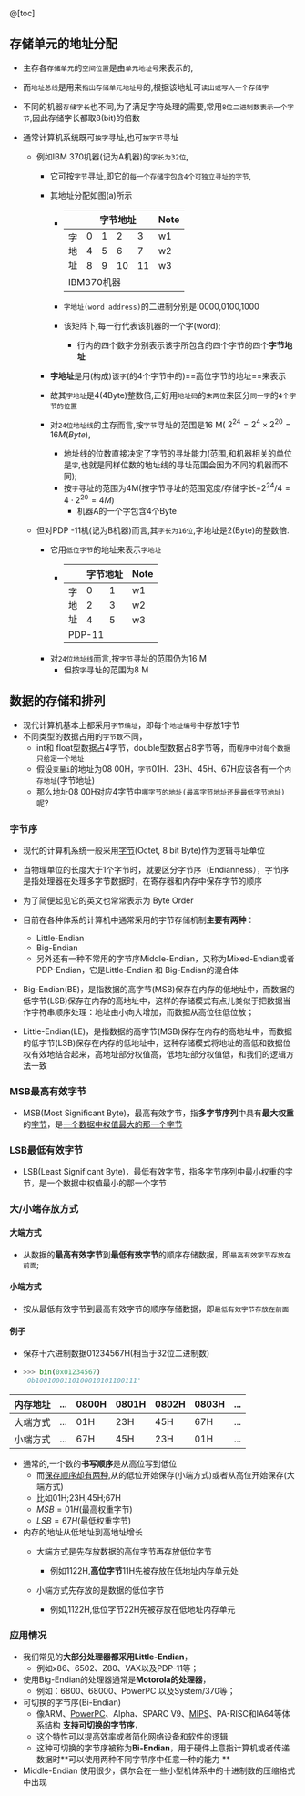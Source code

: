 @[toc]

## 存储单元的地址分配

* 主存各`存储单元`的`空间位置`是由`单元地址号`来表示的,

* 而`地址总线`是用来`指出存储单元地址号`的,根据该地址可`读出或写人一个存储字` 

* 不同的机器`存储字长`也不同,为了满足字符处理的需要,常用`8位二进制数表示一个字节`,因此存储字长都取8(bit)的倍数 

* 通常计算机系统既可`按字`寻址,也可`按字节`寻址 
  * 例如IBM 370机器(记为A机器)的`字长为32位`,
    * 它可按`字节`寻址,即它的`每一个存储字包含4个可独立寻址的字节`,
    
    * 其地址分配如图(a)所示 
      
      
      
      * <table><thead><tr><th></th><th colspan="4">字节地址</th><th>Note</th></tr></thead><tbody><tr><td rowspan="3">字<br>地<br>址</td><td>0</td><td>1</td><td>2</td><td>3</td><td>w1</td></tr><tr><td>4</td><td>5</td><td>6</td><td>7</td><td>w2</td></tr><tr><td>8</td><td>9</td><td>10</td><td>11</td><td>w3</td></tr><tr><td colspan="6">IBM370机器</td></tr></tbody></table>
      
      * `字地址(word address)`的二进制分别是:0000,0100,1000
      
      * 该矩阵下,每一行代表该机器的一个字(word);
      
        * 行内的四个数字分别表示该字所包含的四个字节的四个**字节地址**
      
    * **字地址**是用(构成)该`字`(的4个字节中的)==高位字节的地址==来表示
    
    * 故其`字地址`是4(4Byte)整数倍,正好用`地址码`的`末两位`来区分`同一字`的`4个字节的位置` 
    
    * 对`24位地址线`的主存而言,按`字节`寻址的范围是16 M( $2^{24}=2^{4}\times 2^{20}=16M(Byte)$,
    
      * 地址线的位数直接决定了字节的寻址能力(范围,和机器相关的单位是`字`,也就是同样位数的地址线的寻址范围会因为不同的机器而不同);
      * 按`字`寻址的范围为4M(按字节寻址的范围宽度/存储字长=$2^{24}/4=4\cdot{2^{20}}=4M$)
        * 机器A的一个字包含4个Byte
    
  * 但对PDP -11机(记为B机器)而言,其`字长为16位`,字地址是2(Byte)的整数倍.
    * 它用`低位字节`的地址来表示`字地址`
    
      * <table><thead><tr><th></th><th colspan="2">字节地址</th><th>Note</th></tr></thead><tbody><tr><td rowspan="3">字<br>地<br>址</td><td>0</td><td>1</td><td>w1</td></tr><tr><td>2</td><td>3</td><td>w2</td></tr><tr><td>4</td><td>5</td><td>w3</td></tr><tr><td colspan="4">PDP-11</td></tr></tbody></table>
    
    - 对`24位地址线`而言,按`字节`寻址的范围仍为16 M
      - 但按`字`寻址的范围为8 M 

## 数据的存储和排列

* 现代计算机基本上都采用`字节编址`，即每个`地址编号`中存放1字节 
* 不同类型的数据占用的`字节数`不同，
  * int和 float型数据占4字节，double型数据占8字节等，而`程序中对每个数据只给定一个地址` 
  * 假设`变量i`的地址为08 00H，`字节`01H、23H、45H、67H应该各有一个`内存地址`(字节地址)
  * 那么地址08 00H对应4字节中`哪字节的地址(最高字节地址还是最低字节地址)`呢?

### 字节序

- 现代的计算机系统一般采用[字节](https://baike.baidu.com/item/字节)(Octet, 8 bit Byte)作为逻辑寻址单位 
- 当物理单位的长度大于1个字节时，就要区分字节序（Endianness），字节序是指处理器在处理多字节数据时，在寄存器和内存中保存字节的顺序 
- 为了简便起见它的英文也常常表示为 Byte Order 

- 目前在各种体系的计算机中通常采用的字节存储机制**主要有两种**：
  - Little-Endian 
  - Big-Endian 
  - 另外还有一种不常用的字节序Middle-Endian，又称为Mixed-Endian或者PDP-Endian，它是Little-Endian 和 Big-Endian的混合体 

- Big-Endian(BE)，是指数据的高字节(MSB)保存在内存的低地址中，而数据的低字节(LSB)保存在内存的高地址中，这样的存储模式有点儿类似于把数据当作字符串顺序处理：地址由小向大增加，而数据从高位往低位放；
- Little-Endian(LE)，是指数据的高字节(MSB)保存在内存的高地址中，而数据的低字节(LSB)保存在内存的低地址中，这种存储模式将地址的高低和数据位权有效地结合起来，高地址部分权值高，低地址部分权值低，和我们的逻辑方法一致 

### MSB最高有效字节

- MSB(Most Significant Byte)，最高有效字节，指**多字节序列**中具有**最大权重**的[字节](https://baike.baidu.com/item/字节)，是<u>一个数据中权值最大的那一个字节 </u>

### LSB最低有效字节

- LSB(Least Significant Byte)，最低有效字节，指多字节序列中最小权重的字节，是一个数据中权值最小的那一个字节 

### 大/小端存放方式

#### 大端方式

- 从数据的**最高有效字节**到**最低有效字节**的顺序存储数据，即`最高有效字节存放在前面`;


#### 小端方式

- 按从最低有效字节到最高有效字节的顺序存储数据，即`最低有效字节存放在前面` 

#### 例子

-  保存十六进制数据01234567H(相当于32位二进制数)

  - ```python
    >>> bin(0x01234567)
    '0b1001000110100010101100111'
    ```

    

| 内存地址 | ...  | 0800H | 0801H | 0802H | 0803H | ...  |
| -------- | ---- | ----- | ----- | ----- | ----- | ---- |
| 大端方式 | ...  | 01H   | 23H   | 45H   | 67H   | ...  |
| 小端方式 | ...  | 67H   | 45H   | 23H   | 01H   | ...  |

* 通常的,一个数的**书写顺序**是从高位写到低位
  * 而<u>保存顺序却有两种,</u>从的低位开始保存(小端方式)或者从高位开始保存(大端方式)
  * 比如01H;23H;45H;67H
  * $MSB=01H$(最高权重字节)
  * $LSB=67H$(最低权重字节)
* 内存的地址从低地址到高地址增长
  * 大端方式是先存放数据的高位字节再存放低位字节
    * 例如1122H,**高位字节**11H先被存放在低地址内存单元处

  * 小端方式先存放的是数据的低位字节
    - 例如,1122H,低位字节22H先被存放在低地址内存单元

### 应用情况

- 我们常见的**大部分处理器都采用Little-Endian**，
  - 例如x86、6502、Z80、VAX以及PDP-11等；
- 使用Big-Endian的处理器通常是**Motorola的处理器**，
  - 例如：6800、68000、PowerPC 以及System/370等；
- 可切换的字节序(Bi-Endian)
  - 像ARM、[PowerPC](https://baike.baidu.com/item/PowerPC)、Alpha、SPARC V9、[MIPS](https://baike.baidu.com/item/MIPS/2173143)、PA-RISC和IA64等体系结构 **支持可切换的字节序**，
  - 这个特性可以提高效率或者简化网络设备和软件的逻辑 
  - 这种可切换的字节序被称为**Bi-Endian**，用于硬件上意指计算机或者传递数据时**可以使用两种不同字节序中任意一种的能力 **
- Middle-Endian 使用很少，偶尔会在一些小型机体系中的十进制数的压缩格式中出现



